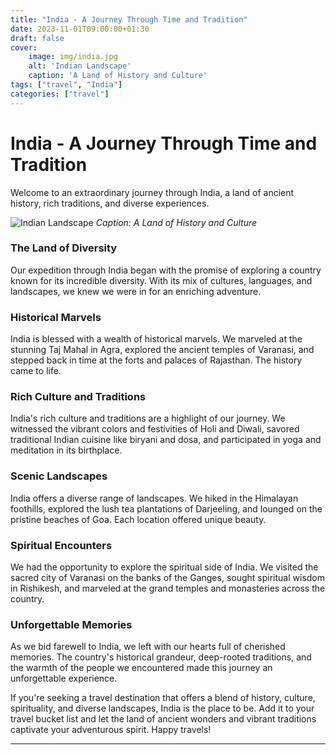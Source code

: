 ```yaml
---
title: "India - A Journey Through Time and Tradition"
date: 2023-11-01T09:00:00+01:30
draft: false
cover:
    image: img/india.jpg
    alt: 'Indian Landscape'
    caption: 'A Land of History and Culture'
tags: ["travel", "India"]
categories: ["travel"]
---
```


# India - A Journey Through Time and Tradition

Welcome to an extraordinary journey through India, a land of ancient history, rich traditions, and diverse experiences.

![Indian Landscape](img/india.jpg)
*Caption: A Land of History and Culture*

### The Land of Diversity

Our expedition through India began with the promise of exploring a country known for its incredible diversity. With its mix of cultures, languages, and landscapes, we knew we were in for an enriching adventure.

### Historical Marvels

India is blessed with a wealth of historical marvels. We marveled at the stunning Taj Mahal in Agra, explored the ancient temples of Varanasi, and stepped back in time at the forts and palaces of Rajasthan. The history came to life.

### Rich Culture and Traditions

India's rich culture and traditions are a highlight of our journey. We witnessed the vibrant colors and festivities of Holi and Diwali, savored traditional Indian cuisine like biryani and dosa, and participated in yoga and meditation in its birthplace.

### Scenic Landscapes

India offers a diverse range of landscapes. We hiked in the Himalayan foothills, explored the lush tea plantations of Darjeeling, and lounged on the pristine beaches of Goa. Each location offered unique beauty.

### Spiritual Encounters

We had the opportunity to explore the spiritual side of India. We visited the sacred city of Varanasi on the banks of the Ganges, sought spiritual wisdom in Rishikesh, and marveled at the grand temples and monasteries across the country.

### Unforgettable Memories

As we bid farewell to India, we left with our hearts full of cherished memories. The country's historical grandeur, deep-rooted traditions, and the warmth of the people we encountered made this journey an unforgettable experience.

If you're seeking a travel destination that offers a blend of history, culture, spirituality, and diverse landscapes, India is the place to be. Add it to your travel bucket list and let the land of ancient wonders and vibrant traditions captivate your adventurous spirit. Happy travels!

---
